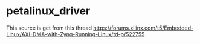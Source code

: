 # petalinux_driver
This source is get from this thread
https://forums.xilinx.com/t5/Embedded-Linux/AXI-DMA-with-Zynq-Running-Linux/td-p/522755

